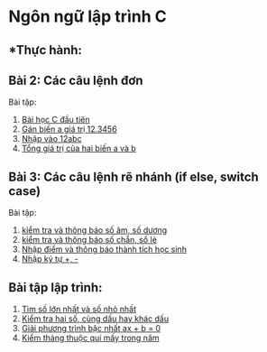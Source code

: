 # Ngôn ngữ lập trình C

## *Thực hành:

## Bài 2: Các câu lệnh đơn
Bài tập:
1. [Bài học C đầu tiên](https://www.jdoodle.com/embed/v0/5D87)
2. [Gán biến a giá trị 12.3456](https://www.jdoodle.com/embed/v0/5D8c)
3. [Nhập vào 12abc](https://www.jdoodle.com/embed/v0/5D8o)
4. [Tổng giá trị của hai biến a và b](https://www.jdoodle.com/embed/v0/5u6Z)
 
## Bài 3: Các câu lệnh rẽ nhánh (if else, switch case)
Bài tập:
1. [kiểm tra và thông báo số âm, số dương](https://www.jdoodle.com/embed/v0/5CGT)
2. [kiểm tra và thông báo số chẵn, số lẻ](https://www.jdoodle.com/embed/v0/5CGW)
3. [Nhập điểm và thông báo thành tích học sinh](https://www.jdoodle.com/embed/v0/5CGW)
4. [Nhập ký tự +, -](https://www.jdoodle.com/embed/v0/5BuV)
 
## Bài tập lập trình:
1. [Tìm số lớn nhất và số nhỏ nhất](https://www.jdoodle.com/embed/v0/5BPA)
2. [Kiểm tra hai số, cùng dấu hay khác dấu](https://www.jdoodle.com/embed/v0/5Caa)
3. [Giải phương trình bậc nhất ax + b = 0](https://www.jdoodle.com/embed/v0/5CHc)
4. [Kiểm tháng thuộc quí mấy trong năm](https://www.jdoodle.com/embed/v0/5CpT)
